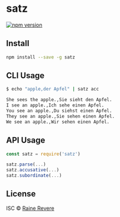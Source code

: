 # satz
[![npm version](https://img.shields.io/npm/v/satz.svg)](https://npmjs.org/package/satz)

## Install

```sh
npm install --save -g satz
```

## CLI Usage

```sh
$ echo "apple,der Apfel" | satz acc

She sees the apple.,Sie sieht den Apfel.
I see an apple.,Ich sehe einen Apfel.
You see an apple.,Du siehst einen Apfel.
They see an apple.,Sie sehen einen Apfel.
We see an apple.,Wir sehen einen Apfel.
```

## API Usage

```js
const satz = require('satz')

satz.parse(...)
satz.accusative(...)
satz.subordinate(...)
```

## License

ISC © [Raine Revere](http://raine.tech)
